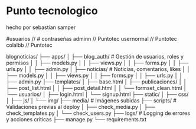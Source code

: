 # Punto tecnologico
hecho por sebastian samper

#usuarios // # contraseñas
adminn // Puntotec
usernormal // Puntotec
colalbb // Puntotec

blognoticias/
├── apps/
│   ├── blog_auth/               # Gestión de usuarios, roles y permisos
│   │   ├── models.py
│   │   ├── views.py
│   │   ├── forms.py
│   │   ├── urls.py
│   │   ├── admin.py
│   ├── noticias/          # Noticias, comentarios, likes
│   │   ├── models.py
│   │   ├── views.py
│   │   ├── forms.py
│   │   ├── urls.py
│   │   ├── admin.py
├── templates/
│   ├── base.html
│   ├── publicaciones/
│   │   ├── post_list.html
│   │   ├── post_detail.html
│   │   └── formset_clean.html
│   └── usuarios/
│       ├── login.html
│       └── signup.html
├── static/
│   ├── css/
│   ├── js/
│   └── img/
├── media/                      # Imágenes subidas
├── scripts/                    # Validaciones previas al deploy
│   ├── check_media.py
│   ├── check_templates.py
│   └── check_users.py
├── logs/                       # Logging de errores y acciones críticas
├── manage.py
└── requirements.txt

